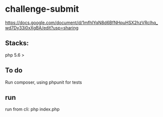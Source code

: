 # challenge-submit

https://docs.google.com/document/d/1mfhlYqN8d6BfNHpuHSX2hzVRclhq_wd7Dy33i0xXgBA/edit?usp=sharing

## Stacks: 
php 5.6 >

## To do
Run composer, using phpunit for tests

## run

run from cli: php index.php



